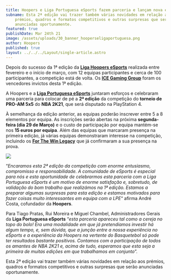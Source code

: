 ```yaml
---
title: Hoopers e Liga Portuguesa eSports fazem parceria e lançam nova edição!
subname: Esta 2ª edição vai trazer também várias novidades em relação aos
    prémios, quadros e formatos competitivos e outras surpresas que serão
    anunciadas oportunamente.
featured: true
publishDate: Mar 24th 21
image: /assets/uploads/30_banner_hooperseligaportuguesa.png
author: Hoopers
published: true
layout: ../../../Layout/single-article.astro
---
```


Depois do sucesso da 1ª edição da **[Liga Hoopers eSports](https://www.instagram.com/hoopers_esports/)** realizada entre fevereiro e o início de março, com 12 equipas participantes e cerca de 100 participantes, a competição está de volta. Os **[ICE Gaming Group](https://www.hoopers.club/esports/os-ice-gaming-group-vencem-a-1-edicao-da-liga-hoopers-esports)** foram os vencedores invictos desta 1ª edição.

A Hoopers e a **[Liga Portuguesa eSports](https://ligaportuguesaesports.pt/)** juntaram esforços e celebraram uma parceria para colocar de pé a **2ª edição** da competição do **torneio de PRO-AM 5x5** do **NBA 2K21**, que será disputado na PlayStation 4.

À semelhança da edição anterior, as equipas poderão inscrever entre 5 a 8 elementos por equipa. As inscrições serão abertas na próxima **segunda-feira (dia 29 de Março)** e o custo de participação por equipa mantém-se nos **15 euros por equipa**. Além das equipas que marcaram presença na primeira edição, já várias equipas demonstraram interesse na competição, incluindo os **[For The Win Legacy](https://www.instagram.com/ftwesports/?hl=pt)** que já confirmaram a sua presença na prova.

![](/assets/uploads/30_banner_hooperseligaportuguesa.png)

“_Encaramos esta 2ª edição da competição com enorme entusiasmo, compromisso e responsabilidade. A comunidade de eSports é especial para nós e esta oportunidade de celebrarmos esta parceria com a Liga Portuguesa eSports é um motivo de enorme satisfação e, sobretudo, de validação do bom trabalho que realizámos na 1ª edição. Estamos a preparar algumas surpresas para esta edição e estamos motivados para fazer coisas muito interessantes em equipa com a LPE_“ afirma André Costa, cofundador da **Hoopers**.

Para Tiago Pratas, Rui Moreira e Miguel Chambel, Administradores Gerais da **Liga Portuguesa eSports** “_esta parceria apareceu tal como a cereja no topo do bolo! Era uma modalidade em que já pretendíamos investir há algum tempo, e, sem dúvida, que a junção entre a nossa experiência no eSports e a experiência da Hoopers na vertente do Basquetebol só pode ter resultados bastante positivos. Contamos com a participação de todos os amantes de NBA 2K21 e, acima de tudo, esperamos que esta seja a primeira de muitas edições em que trabalhamos em conjunto_”.

Esta 2ª edição vai trazer também várias novidades em relação aos prémios, quadros e formatos competitivos e outras surpresas que serão anunciadas oportunamente.
